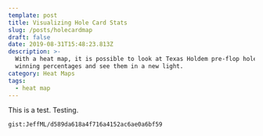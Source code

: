```yaml
---
template: post
title: Visualizing Hole Card Stats
slug: /posts/holecardmap
draft: false
date: 2019-08-31T15:48:23.813Z
description: >-
  With a heat map, it is possible to look at Texas Holdem pre-flop hole card
  winning percentages and see them in a new light.
category: Heat Maps
tags:
  - heat map
---
```

This is a test. Testing.

`gist:JeffML/d589da618a4f716a4152ac6ae0a6bf59`
